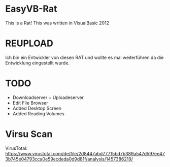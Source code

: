 EasyVB-Rat
==========

This is a Rat! This was written in VisualBasic 2012

REUPLOAD
========

Ich bin ein Entwickler von diesen RAT und wollte es mal weiterführen da die Entwicklung eingestellt wurde.


TODO
====

- Downloadserver + Uploadeserver
- Edit File Browser
- Added Desktop Screen
- Added Reading Volumes


Virsu Scan
==========

VirusTotal: https://www.virustotal.com/de/file/2d8447abd77715bd7b389a547d597ee473b745e04793cca0e59ecdeda0d9d81f/analysis/1457386219/